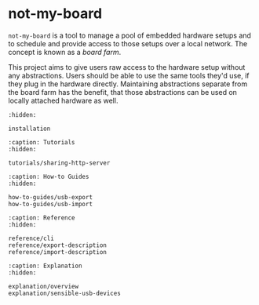 # not-my-board

`not-my-board` is a tool to manage a pool of embedded hardware setups and to
schedule and provide access to those setups over a local network. The concept is
known as a *board farm*.

This project aims to give users raw access to the hardware setup without any
abstractions. Users should be able to use the same tools they'd use, if they
plug in the hardware directly. Maintaining abstractions separate from the board
farm has the benefit, that those abstractions can be used on locally attached
hardware as well.

```{toctree}
:hidden:

installation
```

```{toctree}
:caption: Tutorials
:hidden:

tutorials/sharing-http-server
```

```{toctree}
:caption: How-to Guides
:hidden:

how-to-guides/usb-export
how-to-guides/usb-import
```

```{toctree}
:caption: Reference
:hidden:

reference/cli
reference/export-description
reference/import-description
```

```{toctree}
:caption: Explanation
:hidden:

explanation/overview
explanation/sensible-usb-devices
```
